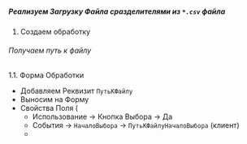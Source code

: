 

##### Реализуем Загрузку Файла сразделителями из  `*.csv`  файла

1. Создаем обработку

###### Получаем путь к файлу
1.1. Форма Обработки
 - Добавляем Реквизит `ПутьКФайлу` 
 - Выносим на Форму
 - Свойства Поля (
    - Использование → Кнопка Выбора → Да
    - События → `НачалоВыбора`  → `ПутьКФайлуНачалоВыбора` (клиент)
    - 

